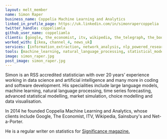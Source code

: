 ```yaml
---
layout: melt_member
name: Simon Raper
business_name: Coppelia Machine Learning and Analytics
linked_in_profile_page: https://uk.linkedin.com/in/simonrapercoppelia
twitter_handle: coppeliamla
github_user_name: coppeliamla
clients: [google, the_economist, itv, wikipedia, the_telegraph, the_body_shop, tk_maxx, sainsburys, lyst, net_a_porter, hope_not_hate, netflix, unilever, mumsnet, black_swan, 38_degrees, the_citizens_advice_bureau, annalect, bamm, barb, beauhurst, birkbeck_college, dentsu_aegis_network, direct_line_group, elvie, essense, here_i_am, the_class, cash_app, wgsn, ingenie, trak, kantar, maido, youth_access, market_research_society, msl_group, redshift, springer_link, find_my_past, the_trussell_trust, the_university_of_hull, the_university_of_manchester, totally_money, unidays, tubr, benefex, blue_449]
worked_with: [ikea, channel_4, news_uk]
services: [information_extraction, network_analysis, nlp_powered_research, bayesian_ab_testing, mentoring, data_science_strategy, training, scenario_simulation, customer_segmentation, customer_life_time_value, forecasting, sensor_modelling, data_visualisation, optimisation, peer_review]
tools: [machine_learning, natural_language_processing, statistical_modelling, bayesian_modelling, simulation, geo_spatial_modelling, choice_modelling, pattern_recognition, topic_modelling, anomaly_detection]
image: simon_raper.jpg
post_image: simon_raper.jpg
---
```


Simon is an RSS accredited statistician with over 20 years’ experience working in data science and artificial intelligence and many more in coding and software development. His specialities include large language models, machine learning, natural language processing, time series forecasting, advanced statistical modelling, market simulation, choice modelling and data visualisation.

In 2014 he founded Coppelia Machine Learning and Analytics, whose clients include Google, The Economist, ITV, Wikipedia, Sainsbury's and Net-a-Porter.

He is a regular writer on statistics for <a href = "https://rss.onlinelibrary.wiley.com/action/doSearch?ContribAuthorRaw=Raper%2C+Simon">Significance magazine.</a>
